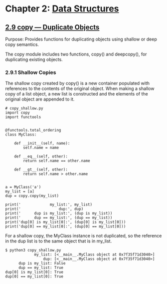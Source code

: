 # Chapter 2: [Data Structures](https://pymotw.com/3/data_structures.html)

## [2.9 copy — Duplicate Objects](https://pymotw.com/3/copy/index.html)

Purpose:	Provides functions for duplicating objects using shallow or deep copy semantics.

The copy module includes two functions, copy() and deepcopy(), for duplicating existing objects.

### 2.9.1 Shallow Copies

The shallow copy created by copy() is a new container populated with references to the contents of the original object. When making a shallow copy of a list object, a new list is constructed and the elements of the original object are appended to it.

```
# copy_shallow.py
import copy
import functools


@functools.total_ordering
class MyClass:

    def __init__(self, name):
        self.name = name

    def __eq__(self, other):
        return self.name == other.name

    def __gt__(self, other):
        return self.name > other.name


a = MyClass('a')
my_list = [a]
dup = copy.copy(my_list)

print('             my_list:', my_list)
print('                 dup:', dup)
print('      dup is my_list:', (dup is my_list))
print('      dup == my_list:', (dup == my_list))
print('dup[0] is my_list[0]:', (dup[0] is my_list[0]))
print('dup[0] == my_list[0]:', (dup[0] == my_list[0]))
```

For a shallow copy, the MyClass instance is not duplicated, so the reference in the dup list is to the same object that is in my_list.

```
$ python3 copy_shallow.py
             my_list: [<__main__.MyClass object at 0x7f35f71d3040>]
                 dup: [<__main__.MyClass object at 0x7f35f71d3040>]
      dup is my_list: False
      dup == my_list: True
dup[0] is my_list[0]: True
dup[0] == my_list[0]: True
```